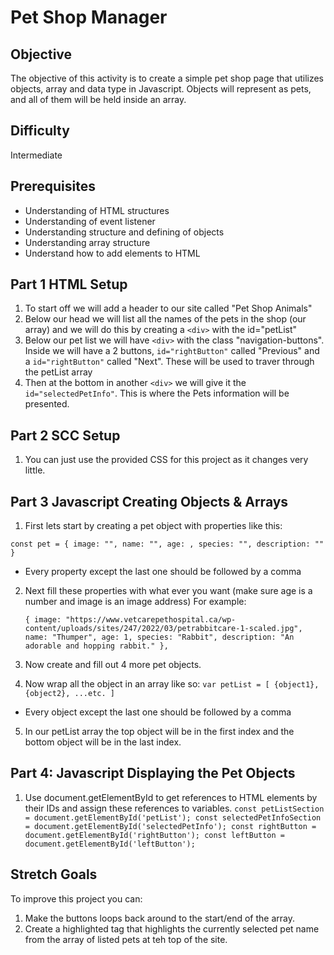 # Pet Shop Manager

## Objective
The objective of this activity is to create a simple pet shop page that utilizes objects, array and data type in Javascript. Objects will represent as pets, and all of them will be held inside an array.

## Difficulty
Intermediate

## Prerequisites
* Understanding of HTML structures
* Understanding of event listener
* Understanding structure and defining of objects
* Understanding array structure
* Understand how to add elements to HTML

## Part 1 HTML Setup
1) To start off we will add a header to our site called "Pet Shop Animals"
2) Below our head we will list all the names of the pets in the shop (our array) and we will do this by creating a ```<div>``` with the id="petList"
3) Below our pet list we will have ```<div>``` with the class "navigation-buttons". Inside we will have a 2 buttons, ```id="rightButton"``` called "Previous" and a ```id="rightButton"``` called "Next". These will be used to traver through the petList array 
4) Then at the bottom in another ```<div>``` we will give it the ```id="selectedPetInfo"```. This is where the Pets information will be presented.

## Part 2 SCC Setup
1) You can just use the provided CSS for this project as it changes very little.

## Part 3 Javascript Creating Objects & Arrays
1) First lets start by creating a pet object with properties like this:

```const pet = { image: "", name: "", age: , species: "", description: "" }``` 
* Every property except the last one should be followed by a comma
2) Next fill these properties with what ever you want (make sure age is a number and image is an image address) For example:

   ```{ image: "https://www.vetcarepethospital.ca/wp-content/uploads/sites/247/2022/03/petrabbitcare-1-scaled.jpg", name: "Thumper", age: 1, species: "Rabbit", description: "An adorable and hopping rabbit." },```
3) Now create and fill out 4 more pet objects.
4) Now wrap all the object in an array like so:
```var petList = [ {object1}, {object2}, ...etc. ]```
* Every object except the last one should be followed by a comma
5) In our petList array the top object will be in the first index and the bottom object will be in the last index.

## Part 4: Javascript Displaying the Pet Objects
1) Use document.getElementById to get references to HTML elements by their IDs and assign these references to variables. ```const petListSection = document.getElementById('petList');
   const selectedPetInfoSection = document.getElementById('selectedPetInfo');
   const rightButton = document.getElementById('rightButton');
   const leftButton = document.getElementById('leftButton');```

## Stretch Goals
To improve this project you can:
1) Make the buttons loops back around to the start/end of the array.
2) Create a highlighted tag that highlights the currently selected pet name from the array of listed pets at teh top of the site.